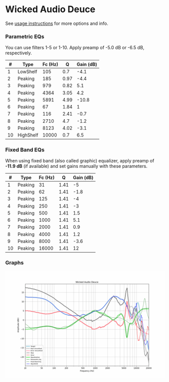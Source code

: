 # Wicked Audio Deuce
See [usage instructions](https://github.com/jaakkopasanen/AutoEq#usage) for more options and info.

### Parametric EQs
You can use filters 1-5 or 1-10. Apply preamp of -5.0 dB or -6.5 dB, respectively.

|   # | Type      |   Fc (Hz) |    Q |   Gain (dB) |
|-----|-----------|-----------|------|-------------|
|   1 | LowShelf  |       105 | 0.7  |        -4.1 |
|   2 | Peaking   |       185 | 0.97 |        -4.4 |
|   3 | Peaking   |       979 | 0.82 |         5.1 |
|   4 | Peaking   |      4364 | 3.05 |         4.2 |
|   5 | Peaking   |      5891 | 4.99 |       -10.8 |
|   6 | Peaking   |        67 | 1.84 |         1   |
|   7 | Peaking   |       116 | 2.41 |        -0.7 |
|   8 | Peaking   |      2710 | 4.7  |        -1.2 |
|   9 | Peaking   |      8123 | 4.02 |        -3.1 |
|  10 | HighShelf |     10000 | 0.7  |         6.5 |

### Fixed Band EQs
When using fixed band (also called graphic) equalizer, apply preamp of **-11.9 dB** (if available) and set gains manually with these parameters.

|   # | Type    |   Fc (Hz) |    Q |   Gain (dB) |
|-----|---------|-----------|------|-------------|
|   1 | Peaking |        31 | 1.41 |        -5   |
|   2 | Peaking |        62 | 1.41 |        -1.8 |
|   3 | Peaking |       125 | 1.41 |        -4   |
|   4 | Peaking |       250 | 1.41 |        -3   |
|   5 | Peaking |       500 | 1.41 |         1.5 |
|   6 | Peaking |      1000 | 1.41 |         5.1 |
|   7 | Peaking |      2000 | 1.41 |         0.9 |
|   8 | Peaking |      4000 | 1.41 |         1.2 |
|   9 | Peaking |      8000 | 1.41 |        -3.6 |
|  10 | Peaking |     16000 | 1.41 |        12   |

### Graphs
![](./Wicked%20Audio%20Deuce.png)
